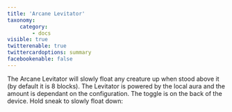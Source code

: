 ```yaml
---
title: 'Arcane Levitator'
taxonomy:
    category:
        - docs
visible: true
twitterenable: true
twittercardoptions: summary
facebookenable: false
---
```


The Arcane Levitator will slowly float any creature up when stood above it (by default it is 8 blocks). The Levitator is powered by the local aura and the amount is dependant on the configuration. The toggle is on the back of the device. Hold sneak to slowly float down:


